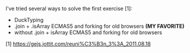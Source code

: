 I've tried several ways to solve the first exercise [1]:

- DuckTyping
- .join + .isArray ECMAS5 and forking for old browsers **(MY FAVORITE)**
- without .join + isArray ECMAS5 and forking for old browsers

[1] <https://gejs.jottit.com/reuni%C3%B3n_3%3A_2011.08.18>  